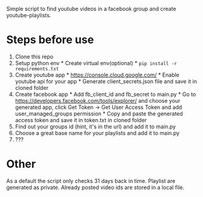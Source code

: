 Simple script to find youtube videos in a facebook group and create youtube-playlists. 

Steps before use
================

  1. Clone this repo
  2. Setup python env
    * Create virtual env(optional)
    * ```pip install -r requirements.txt```
  3. Create youtube app
    * https://console.cloud.google.com/
    * Enable youtube api for your app
    * Generate client_secrets.json file and save it in cloned folder
  4. Create facebook app
    * Add fb_client_id and fb_secret to main.py
    * Go to https://developers.facebook.com/tools/explorer/ and choose your generated app, click Get Token -> Get User Access Token and add user_managed_groups permission
    * Copy and paste the generated access token and save it in token.txt in cloned folder
  5. Find out your groups id (hint, it's in the url) and add it to main.py
  6. Choose a great base name for your playlists and add it to main.py
  7. ???
  
Other
=====

As a default the script only checks 31 days back in time. 
Playlist are generated as private. 
Already posted video ids are stored in a local file. 
    
    
    
